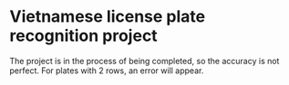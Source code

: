 # Vietnamese license plate recognition project
The project is in the process of being completed, so the accuracy is not perfect. For plates with 2 rows, an error will appear.
